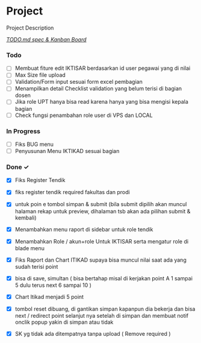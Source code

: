 # Project

Project Description

<em>[TODO.md spec & Kanban Board](https://bit.ly/3fCwKfM)</em>

### Todo

- [ ] Membuat fiture edit IKTISAR berdasarkan id user pegawai yang di nilai  
- [ ] Max Size file upload  
- [ ] Validation/Form input sesuai form excel pembagian  
- [ ] Menampilkan detail Checklist validation yang belum terisi di bagian dosen  
- [ ] Jika role UPT hanya bisa read karena hanya yang bisa mengisi kepala bagian  
- [ ] Check fungsi penambahan role user di VPS dan LOCAL  

### In Progress

- [ ] Fiks BUG menu  
- [ ] Penyusunan Menu IKTIKAD sesuai bagian  

### Done ✓

- [x] Fiks Register Tendik  
- [x] fiks register tendik required fakultas dan prodi  
- [x] untuk poin e tombol simpan & submit (bila submit dipilih akan muncul halaman rekap untuk preview, dihalaman tsb akan ada pilihan submit & kembali)  
- [x] Menambahkan menu raport di sidebar untuk role tendik  
- [x] Menambahkan Role / akun+role Untuk IKTISAR serta mengatur role di blade menu  
- [x] Fiks Raport dan Chart ITIKAD supaya bisa muncul nilai saat ada yang sudah terisi point  
- [x] bisa di save, simultan ( bisa bertahap misal di kerjakan point A 1 sampai 5 dulu terus next 6 sampai 10 )  
- [x] Chart Itikad menjadi 5 point  
- [x] tombol reset dibuang, di gantikan simpan kapanpun dia bekerja dan bisa next / redirect point selanjut nya setelah di simpan dan membuat notif onclik popup yakin di simpan atau tidak  
- [x] SK yg tidak ada ditempatnya tanpa upload ( Remove required )  

